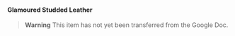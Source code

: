 #### Glamoured Studded Leather

> **Warning**
> This item has not yet been transferred from the Google Doc.
